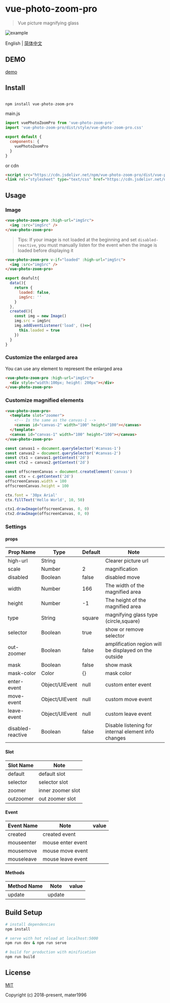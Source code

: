 # vue-photo-zoom-pro

> Vue picture magnifying glass

![example](https://raw.githubusercontent.com/Mater1996/vue-photo-zoom-pro/master/example.png)

English | [简体中文](./README-ZH_CN.md)

## DEMO

[demo](https://mater1996.github.io/vue-photo-zoom-pro/example/)

## Install

```js

npm install vue-photo-zoom-pro

```

main.js

```js
import vuePhotoZoomPro from 'vue-photo-zoom-pro'
import 'vue-photo-zoom-pro/dist/style/vue-photo-zoom-pro.css'

export default {
  components: {
    vuePhotoZoomPro
  }
}
```

or cdn

```html
<script src="https://cdn.jsdelivr.net/npm/vue-photo-zoom-pro/dist/vue-photo-zoom-pro.global.js"></script>
<link rel="stylesheet" type="text/css" href="https://cdn.jsdelivr.net/npm/vue-photo-zoom-pro/dist/style/vue-photo-zoom-pro.css" />
```

## Usage

### Image

```html
<vue-photo-zoom-pro :high-url="imgSrc">
  <img :src="imgSrc" />
</vue-photo-zoom-pro>
```

> Tips: If your image is not loaded at the beginning and set `disabled-reactive`, you must manually listen for the event when the image is loaded before displaying it

```html
<vue-photo-zoom-pro v-if="loaded" :high-url="imgSrc">
  <img :src="imgSrc" />
</vue-photo-zoom-pro>
```

```js
export deafult{
  data(){
    return {
      loaded: false,
      imgSrc: ''
    }
  },
  created(){
    const img = new Image()
    img.src = imgSrc
    img.addEventListener('load', ()=>{
      this.loaded = true
    })
  }
}
```

### Customize the enlarged area

You can use any element to represent the enlarged area

```html
<vue-photo-zoom-pro :high-url="imgSrc">
  <div style="width:100px; height: 200px"></div>
</vue-photo-zoom-pro>
```

### Customize magnified elements

```html
<vue-photo-zoom-pro>
  <template slot="zoomer">
    <!-- Is the same as the canvas-1 -->
    <canvas id="canvas-2" width="100" height="100"></canvas>
  </template>
  <canvas id="canvas-1" width="100" height="100"></canvas>
</vue-photo-zoom-pro>
```

```js
const canvas1 = document.querySelector('#canvas-1')
const canvas2 = document.querySelector('#canvas-2')
const ctx1 = canvas1.getContext('2d')
const ctx2 = canvas2.getContext('2d')

const offscreenCanvas = document.createElement('canvas')
const ctx = c.getContext('2d')
offscreenCanvas.width = 100
offscreenCanvas.height = 100

ctx.font = '30px Arial'
ctx.fillText('Hello World', 10, 50)

ctx1.drawImage(offscreenCanvas, 0, 0)
ctx2.drawImage(offscreenCanvas, 0, 0)
```

### Settings

#### props

| Prop Name         | Type           | Default | Note                                                  |
| ----------------- | -------------- | ------- | ----------------------------------------------------- |
| high-url          | String         |         | Clearer picture url                                   |
| scale             | Number         | 2       | magnification                                         |
| disabled          | Boolean        | false   | disabled move                                         |
| width             | Number         | 166     | The width of the magnified area                       |
| height            | Number         | -1      | The height of the magnified area                      |
| type              | String         | square  | magnifying glass type (circle,square)                 |
| selector          | Boolean        | true    | show or remove selector                               |
| out-zoomer        | Boolean        | false   | amplification region will be displayed on the outside |
| mask              | Boolean        | false   | show mask                                             |
| mask-color        | Color          | {}      | mask color                                            |
| enter-event       | Object/UIEvent | null    | custom enter event                                    |
| move-event        | Object/UIEvent | null    | custom move event                                     |
| leave-event       | Object/UIEvent | null    | custom leave event                                    |
| disabled-reactive | Boolean        | false   | Disable listening for internal element info changes   |

#### Slot

| Slot Name | Note              |
| --------- | ----------------- |
| default   | default slot      |
| selector  | selector slot     |
| zoomer    | inner zoomer slot |
| outzoomer | out zoomer slot   |

#### Event

| Event Name | Note              | value |
| ---------- | ----------------- | ----- |
| created    | created event     |       |
| mouseenter | mouse enter event |       |
| mousemove  | mouse move event  |       |
| mouseleave | mouse leave event |       |

#### Methods

| Method Name | Note   | value |
| ----------- | ------ | ----- |
| update      | update |       |

## Build Setup

```bash
# install dependencies
npm install

# serve with hot reload at localhost:5000
npm run dev & npm run serve

# build for production with minification
npm run build
```

## License

[MIT](https://opensource.org/licenses/MIT)

Copyright (c) 2018-present, mater1996
